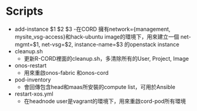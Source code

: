 Scripts
===

 - add-instance \$1 \$2 \$3
	 -在CORD 擁有network={management, mysite_vsg-access}和hack-ubuntu image的環境下，用來建立一個 net-mgmt=\$1, net-vsg=\$2, instance-name=\$3 的openstack instance
 - cleanup.sh
	 - 更新R-CORD裡面的cleanup.sh，多清除所有的User, Project, Image
 - onos-restart
	 - 用來重啟onos-fabric 和onos-cord
 - pod-inventory
	 - 會回傳包含head和maas所安裝的compute list，可用於Ansible
 - restart-xos.yml
	 - 在headnode user是vagrant的環境下，用來重啟cord-pod所有環境
